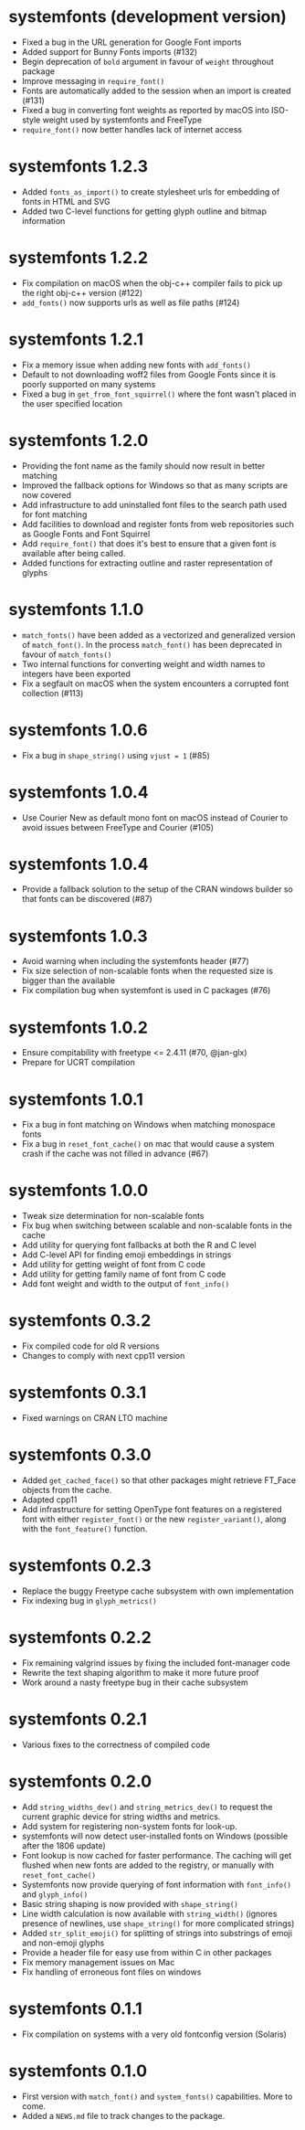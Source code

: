 # systemfonts (development version)

* Fixed a bug in the URL generation for Google Font imports
* Added support for Bunny Fonts imports (#132)
* Begin deprecation of `bold` argument in favour of `weight` throughout package
* Improve messaging in `require_font()`
* Fonts are automatically added to the session when an import is created (#131)
* Fixed a bug in converting font weights as reported by macOS into ISO-style
  weight used by systemfonts and FreeType
* `require_font()` now better handles lack of internet access

# systemfonts 1.2.3

* Added `fonts_as_import()` to create stylesheet urls for embedding of fonts in
  HTML and SVG
* Added two C-level functions for getting glyph outline and bitmap information

# systemfonts 1.2.2

* Fix compilation on macOS when the obj-c++ compiler fails to pick up the right
  obj-c++ version (#122)
* `add_fonts()` now supports urls as well as file paths (#124)

# systemfonts 1.2.1

* Fix a memory issue when adding new fonts with `add_fonts()`
* Default to not downloading woff2 files from Google Fonts since it is poorly
  supported on many systems
* Fixed a bug in `get_from_font_squirrel()` where the font wasn't placed in the
  user specified location

# systemfonts 1.2.0

* Providing the font name as the family should now result in better matching
* Improved the fallback options for Windows so that as many scripts are now
  covered
* Add infrastructure to add uninstalled font files to the search path used for
  font matching
* Add facilities to download and register fonts from web repositories such as
  Google Fonts and Font Squirrel
* Add `require_font()` that does it's best to ensure that a given font is
  available after being called.
* Added functions for extracting outline and raster representation of glyphs

# systemfonts 1.1.0

* `match_fonts()` have been added as a vectorized and generalized version of
  `match_font()`. In the process `match_font()` has been deprecated in favour of
  `match_fonts()`
* Two internal functions for converting weight and width names to integers have
  been exported
* Fix a segfault on macOS when the system encounters a corrupted font collection
  (#113)

# systemfonts 1.0.6

* Fix a bug in `shape_string()` using `vjust = 1` (#85)

# systemfonts 1.0.4

* Use Courier New as default mono font on macOS instead of Courier to avoid
  issues between FreeType and Courier (#105)

# systemfonts 1.0.4

* Provide a fallback solution to the setup of the CRAN windows builder so that
  fonts can be discovered (#87)

# systemfonts 1.0.3

* Avoid warning when including the systemfonts header (#77)
* Fix size selection of non-scalable fonts when the requested size is bigger
  than the available
* Fix compilation bug when systemfont is used in C packages (#76)

# systemfonts 1.0.2

* Ensure compitability with freetype <= 2.4.11 (#70, @jan-glx)
* Prepare for UCRT compilation

# systemfonts 1.0.1

* Fix a bug in font matching on Windows when matching monospace fonts
* Fix a bug in `reset_font_cache()` on mac that would cause a system crash if
  the cache was not filled in advance (#67)

# systemfonts 1.0.0

* Tweak size determination for non-scalable fonts
* Fix bug when switching between scalable and non-scalable fonts in the cache
* Add utility for querying font fallbacks at both the R and C level
* Add C-level API for finding emoji embeddings in strings
* Add utility for getting weight of font from C code
* Add utility for getting family name of font from C code
* Add font weight and width to the output of `font_info()`

# systemfonts 0.3.2

* Fix compiled code for old R versions
* Changes to comply with next cpp11 version

# systemfonts 0.3.1

* Fixed warnings on CRAN LTO machine

# systemfonts 0.3.0

* Added `get_cached_face()` so that other packages might retrieve FT_Face
  objects from the cache.
* Adapted cpp11
* Add infrastructure for setting OpenType font features on a registered font with
  either `register_font()` or the new `register_variant()`, along with the
  `font_feature()` function.

# systemfonts 0.2.3

* Replace the buggy Freetype cache subsystem with own implementation
* Fix indexing bug in `glyph_metrics()`

# systemfonts 0.2.2

* Fix remaining valgrind issues by fixing the included font-manager code
* Rewrite the text shaping algorithm to make it more future proof
* Work around a nasty freetype bug in their cache subsystem

# systemfonts 0.2.1

* Various fixes to the correctness of compiled code

# systemfonts 0.2.0

* Add `string_widths_dev()` and `string_metrics_dev()` to request the current
  graphic device for string widths and metrics.
* Add system for registering non-system fonts for look-up.
* systemfonts will now detect user-installed fonts on Windows
  (possible after the 1806 update)
* Font lookup is now cached for faster performance. The caching will get flushed
  when new fonts are added to the registry, or manually with `reset_font_cache()`
* Systemfonts now provide querying of font information with `font_info()` and
  `glyph_info()`
* Basic string shaping is now provided with `shape_string()`
* Line width calculation is now available with `string_width()` (ignores
  presence of newlines, use `shape_string()` for more complicated strings)
* Added `str_split_emoji()` for splitting of strings into substrings of emoji
  and non-emoji glyphs
* Provide a header file for easy use from within C in other packages
* Fix memory management issues on Mac
* Fix handling of erroneous font files on windows

# systemfonts 0.1.1

* Fix compilation on systems with a very old fontconfig version (Solaris)

# systemfonts 0.1.0

* First version with `match_font()` and `system_fonts()` capabilities. More to
  come.
* Added a `NEWS.md` file to track changes to the package.
